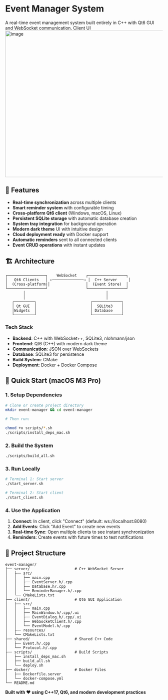 # Event Manager System

A real-time event management system built entirely in C++ with Qt6 GUI and WebSocket communication.
Client UI
<img width="590" height="468" alt="image" src="https://github.com/user-attachments/assets/cbd2dfcd-ae36-40eb-9b7f-175d0f31554a" />


## 🎯 Features

- **Real-time synchronization** across multiple clients
- **Smart reminder system** with configurable timing  
- **Cross-platform Qt6 client** (Windows, macOS, Linux)
- **Persistent SQLite storage** with automatic database creation
- **System tray integration** for background operation
- **Modern dark theme** UI with intuitive design
- **Cloud deployment ready** with Docker support
- **Automatic reminders** sent to all connected clients
- **Event CRUD operations** with instant updates

## 🏗️ Architecture

```
┌─────────────────┐    WebSocket    ┌─────────────────┐
│   Qt6 Clients   │ ←──────────────→ │  C++ Server     │
│  (Cross-platform)│                │  (Event Store)  │
└─────────────────┘                 └─────────────────┘
        │                                    │
        │                                    │
   ┌─────────┐                        ┌─────────────┐
   │ Qt GUI  │                        │  SQLite3    │
   │Widgets  │                        │ Database    │
   └─────────┘                        └─────────────┘
```

### Tech Stack
- **Backend**: C++ with WebSocket++, SQLite3, nlohmann/json
- **Frontend**: Qt6 (C++) with modern dark theme
- **Communication**: JSON over WebSockets
- **Database**: SQLite3 for persistence
- **Build System**: CMake
- **Deployment**: Docker + Docker Compose

## 🚀 Quick Start (macOS M3 Pro)

### 1. Setup Dependencies
```bash
# Clone or create project directory
mkdir event-manager && cd event-manager

# Then run:

chmod +x scripts/*.sh
./scripts/install_deps_mac.sh
```

### 2. Build the System
```bash
./scripts/build_all.sh
```

### 3. Run Locally
```bash
# Terminal 1: Start server
./start_server.sh

# Terminal 2: Start client  
./start_client.sh
```

### 4. Use the Application
1. **Connect**: In client, click "Connect" (default: ws://localhost:8080)
2. **Add Events**: Click "Add Event" to create new events
3. **Real-time Sync**: Open multiple clients to see instant synchronization
4. **Reminders**: Create events with future times to test notifications

## 📁 Project Structure

```
event-manager/
├── server/                    # C++ WebSocket Server
│   ├── src/
│   │   ├── main.cpp
│   │   ├── EventServer.h/.cpp
│   │   ├── Database.h/.cpp
│   │   └── ReminderManager.h/.cpp
│   └── CMakeLists.txt
├── client/                    # Qt6 GUI Application  
│   ├── src/
│   │   ├── main.cpp
│   │   ├── MainWindow.h/.cpp/.ui
│   │   ├── EventDialog.h/.cpp/.ui
│   │   ├── WebSocketClient.h/.cpp
│   │   └── EventModel.h/.cpp
│   ├── resources/
│   └── CMakeLists.txt
├── shared/                    # Shared C++ Code
│   ├── Event.h/.cpp
│   └── Protocol.h/.cpp
├── scripts/                   # Build Scripts
│   ├── install_deps_mac.sh
│   ├── build_all.sh
│   └── deploy.sh
├── docker/                    # Docker Files
│   ├── Dockerfile.server
│   └── docker-compose.yml
└── README.md
```




**Built with ❤️ using C++17, Qt6, and modern development practices**
